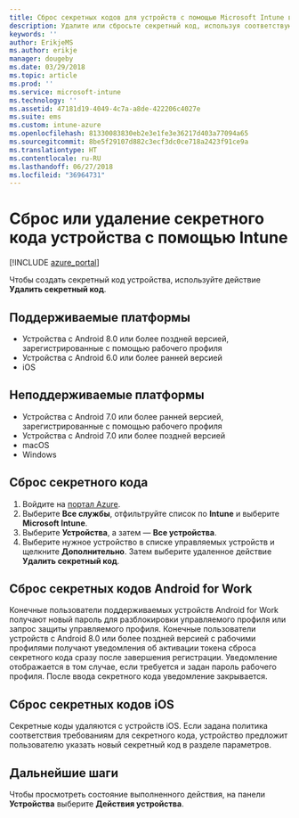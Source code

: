 ```yaml
---
title: Сброс секретных кодов для устройств с помощью Microsoft Intune в Azure | Документация Майкрософт
description: Удалите или сбросьте секретный код, используя соответствующее действие на устройствах, управляемых и наблюдаемых с помощью Intune.
keywords: ''
author: ErikjeMS
ms.author: erikje
manager: dougeby
ms.date: 03/29/2018
ms.topic: article
ms.prod: ''
ms.service: microsoft-intune
ms.technology: ''
ms.assetid: 47181d19-4049-4c7a-a8de-422206c4027e
ms.suite: ems
ms.custom: intune-azure
ms.openlocfilehash: 81330083830eb2e3e1fe3e36217d403a77094a65
ms.sourcegitcommit: 8be5f29107d882c3ecf3dc0ce718a2423f91ce9a
ms.translationtype: HT
ms.contentlocale: ru-RU
ms.lasthandoff: 06/27/2018
ms.locfileid: "36964731"
---
```

# <a name="reset-or-remove-a-device-passcode-in-intune"></a>Сброс или удаление секретного кода устройства с помощью Intune

[!INCLUDE [azure_portal](./includes/azure_portal.md)]

Чтобы создать секретный код устройства, используйте действие **Удалить секретный код**.

## <a name="supported-platforms"></a>Поддерживаемые платформы

- Устройства с Android 8.0 или более поздней версией, зарегистрированные с помощью рабочего профиля
- Устройства с Android 6.0 или более ранней версией
- iOS 
     
## <a name="unsupported-platforms"></a>Неподдерживаемые платформы

- Устройства с Android 7.0 или более ранней версией, зарегистрированные с помощью рабочего профиля
- Устройства с Android 7.0 или более поздней версией
- macOS
- Windows

## <a name="reset-a-passcode"></a>Сброс секретного кода

1. Войдите на [портал Azure](https://portal.azure.com).
2. Выберите **Все службы**, отфильтруйте список по **Intune** и выберите **Microsoft Intune**.
3. Выберите **Устройства**, а затем — **Все устройства**.
4. Выберите нужное устройство в списке управляемых устройств и щелкните **Дополнительно**. Затем выберите удаленное действие **Удалить секретный код**.

## <a name="resetting-android-for-work-passcodes"></a>Сброс секретных кодов Android for Work

Конечные пользователи поддерживаемых устройств Android for Work получают новый пароль для разблокировки управляемого профиля или запрос защиты управляемого профиля. Конечные пользователи устройств с Android 8.0 или более поздней версией с рабочими профилями получают уведомления об активации токена сброса секретного кода сразу после завершения регистрации. Уведомление отображается в том случае, если требуется и задан пароль рабочего профиля. После ввода секретного кода уведомление закрывается.

## <a name="resetting-ios-passcodes"></a>Сброс секретных кодов iOS

Секретные коды удаляются с устройств iOS. Если задана политика соответствия требованиям для секретного кода, устройство предложит пользователю указать новый секретный код в разделе параметров. 

## <a name="next-steps"></a>Дальнейшие шаги

Чтобы просмотреть состояние выполненного действия, на панели **Устройства** выберите **Действия устройства**.
